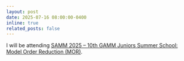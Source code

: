 ```yaml
---
layout: post
date: 2025-07-16 08:00:00-0400
inline: true
related_posts: false
---
```


I will be attending [SAMM 2025 – 10th GAMM Juniors Summer School: Model Order Reduction (MOR)](https://www.gamm-juniors.de/samm-2025/).
